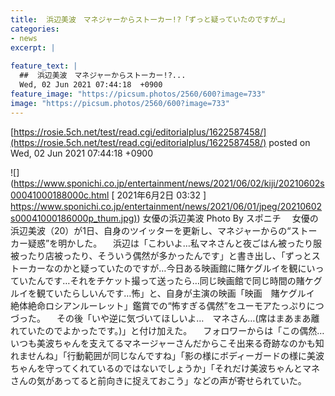 ```yaml
---
title:  浜辺美波　マネジャーからストーカー!?「ずっと疑っていたのですが…」  
categories:
- news
excerpt: |
  
feature_text: |
  ##  浜辺美波　マネジャーからストーカー!?...
  Wed, 02 Jun 2021 07:44:18  +0900
feature_image: "https://picsum.photos/2560/600?image=733"
image: "https://picsum.photos/2560/600?image=733"
---
```


[https://rosie.5ch.net/test/read.cgi/editorialplus/1622587458/](https://rosie.5ch.net/test/read.cgi/editorialplus/1622587458/)
posted on Wed, 02 Jun 2021 07:44:18  +0900

<!--more-->

![](https://www.sponichi.co.jp/entertainment/news/2021/06/02/kiji/20210602s00041000188000c.html [ 2021年6月2日 03:32 ] [https://www.sponichi.co.jp/entertainment/news/2021/06/01/jpeg/20210602s00041000186000p_thum.jpg)](https://www.sponichi.co.jp/entertainment/news/2021/06/01/jpeg/20210602s00041000186000p_thum.jpg)) 女優の浜辺美波 Photo By スポニチ 　女優の浜辺美波（20）が1日、自身のツイッターを更新し、マネジャーからの“ストーカー疑惑”を明かした。 　浜辺は「こわいよ…私マネさんと夜ごはん被ったり服被ったり店被ったり、そういう偶然が多かったんです」と書き出し、「ずっとストーカーなのかと疑っていたのですが…今日ある映画館に賭ケグルイを観にいっていたんです…それをチケット撮って送ったら…同じ映画館で同じ時間の賭ケグルイを観ていたらしいんです…怖」と、自身が主演の映画「映画　賭ケグルイ　絶体絶命ロシアンルーレット」鑑賞での“怖すぎる偶然”をユーモアたっぷりにつづった。 　その後「いや逆に気づいてほしいよ…　マネさん…(席はまあまあ離れていたのでよかったです。)」と付け加えた。 　フォロワーからは「この偶然…いつも美波ちゃんを支えてるマネージャーさんだからこそ出来る奇跡なのかも知れませんね」「行動範囲が同じなんですね」「影の様にボディーガードの様に美波ちゃんを守ってくれているのではないでしょうか」「それだけ美波ちゃんとマネさんの気があってると前向きに捉えておこう」などの声が寄せられていた。
